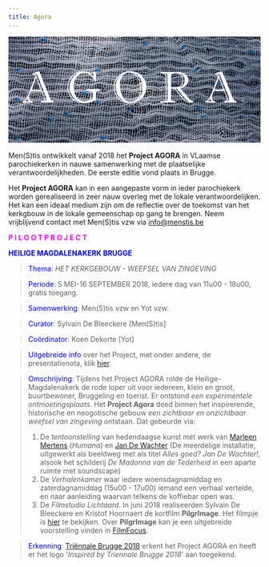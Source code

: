 ```yaml
---
title: Agora
---
```

![Agora](./Agora.jpg)

Men(S)tis ontwikkelt vanaf 2018 het **Project AGORA** in VLaamse parochiekerken in nauwe samenwerking met de plaatselijke verantwoordelijkheden. De eerste editie vond plaats in Brugge. 

Het **Project AGORA** kan in een aangepaste vorm in ieder parochiekerk worden gerealiseerd in zeer nauw overleg met de lokale verantwoordelijken. Het kan een ideaal medium zijn om de reflectie over de toekomst van het kerkgbouw in de lokale gemeenschap op gang te brengen. Neem vrijblijvend contact met Men(S)tis vzw via info@menstis.be

<span style="color:fuchsia">**P I L O O T P R O J E C T**</span>

<span style="color:blue">**HEILIGE MAGDALENAKERK BRUGGE**</span>

><span style="color:blue">Thema</span>: _HET KERKGEBOUW - WEEFSEL VAN ZINGEVING_

><span style="color:blue">Periode</span>: 5 MEI-16 SEPTEMBER 2018, iedere dag van 11u00 - 18u00, gratis toegang.

><span style="color:blue">Samenwerking</span>: Men(S)tis vzw en Yot vzw.

><span style="color:blue">Curator</span>: Sylvain De Bleeckere [Men(S)tis]

><span style="color:blue">Coördinator</span>: Koen Dekorte [Yot]

><span style="color:blue">Uitgebreide info</span> over het Project, met onder andere, de presentatienota, klik [hier](https://www.yot.be/nl/agora/410).

><span style="color:blue">Omschrijving</span>: Tijdens het Project AGORA rolde de Heilige-Magdalenakerk de rode loper uit voor iedereen, klein en groot, buurtbewoner, Bruggeling en toerist. Er ontstond _een experimentele ontmoetingsplaats_. Het **Project Agora** deed binnen het inspirerende, historische en neogotische gebouw _een zichtbaar en onzichtbaar weefsel van zingeving_ ontstaan. Dat gebeurde via: 
>1) De _tentoonstelling_ van hedendaagse kunst met werk van [Marleen Mertens](http://www.marleen-mertens.be/humana.html) (_Humana_) en [Jan De Wachter]( http://www.jandewachter.be/Intro) (De meerdelige installatie, uitgewerkt als beeldweg met als titel _Alles goed? Jan De Wachter!_, alsook het schilderij _De Madonna van de Tederheid_ in een aparte ruimte met soundscape)
>2) De _Verhalenkamer_ waar iedere woensdagnamiddag en zaterdagnamiddag (15u00 - 17u00) iemand een verhaal vertelde, en naar aanleiding waarvan telkens de koffiebar open was.
>3) De _Filmstudio Lichtaard_. In juni 2018 realiseerden Sylvain De Bleeckere en Kristof Hoornaert de kortfilm **PilgrImage**. Het filmpje is [hier](./AgoraMovies/) te bekijken. Over **PilgrImage** kan je een uitgebreide voorstelling vinden in [FilmFocus](http://www.menstis.be/film-focus/pilgrimage/). 

><span style="color:blue">Erkenning</span>: [Triënnale Brugge 2018](https://www.triennalebrugge.be) erkent het Project AGORA en heeft er het logo '_Inspired by Triennale Brugge 2018_' aan toegekend.

















